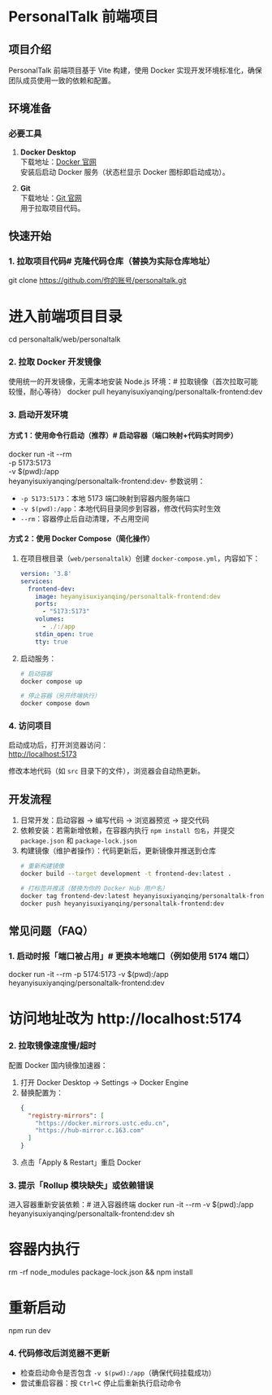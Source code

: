 # PersonalTalk 前端项目

## 项目介绍
PersonalTalk 前端项目基于 Vite 构建，使用 Docker 实现开发环境标准化，确保团队成员使用一致的依赖和配置。


## 环境准备
### 必要工具
1. **Docker Desktop**  
   下载地址：[Docker 官网](https://www.docker.com/products/docker-desktop/)  
   安装后启动 Docker 服务（状态栏显示 Docker 图标即启动成功）。

2. **Git**  
   下载地址：[Git 官网](https://git-scm.com/)  
   用于拉取项目代码。


## 快速开始

### 1. 拉取项目代码# 克隆代码仓库（替换为实际仓库地址）
git clone https://github.com/你的账号/personaltalk.git

# 进入前端项目目录
cd personaltalk/web/personaltalk

### 2. 拉取 Docker 开发镜像
使用统一的开发镜像，无需本地安装 Node.js 环境：# 拉取镜像（首次拉取可能较慢，耐心等待）
docker pull heyanyisuxiyanqing/personaltalk-frontend:dev

### 3. 启动开发环境
#### 方式 1：使用命令行启动（推荐）# 启动容器（端口映射+代码实时同步）
docker run -it --rm \
-p 5173:5173 \
-v $(pwd):/app \
heyanyisuxiyanqing/personaltalk-frontend:dev- 参数说明：
- `-p 5173:5173`：本地 5173 端口映射到容器内服务端口
- `-v $(pwd):/app`：本地代码目录同步到容器，修改代码实时生效
- `--rm`：容器停止后自动清理，不占用空间


#### 方式 2：使用 Docker Compose（简化操作）
1. 在项目根目录（`web/personaltalk`）创建 `docker-compose.yml`，内容如下：
   ```yaml
   version: '3.8'
   services:
     frontend-dev:
       image: heyanyisuxiyanqing/personaltalk-frontend:dev
       ports:
         - "5173:5173"
       volumes:
         - ./:/app
       stdin_open: true
       tty: true
   ```

2. 启动服务：
   ```bash
   # 启动容器
   docker compose up

   # 停止容器（另开终端执行）
   docker compose down
   ```


### 4. 访问项目
启动成功后，打开浏览器访问：  
[http://localhost:5173](http://localhost:5173)

修改本地代码（如 `src` 目录下的文件），浏览器会自动热更新。


## 开发流程
1. 日常开发：启动容器 → 编写代码 → 浏览器预览 → 提交代码
2. 依赖安装：若需新增依赖，在容器内执行 `npm install 包名`，并提交 `package.json` 和 `package-lock.json`
3. 构建镜像（维护者操作）：代码更新后，更新镜像并推送到仓库
   ```bash
   # 重新构建镜像
   docker build --target development -t frontend-dev:latest .

   # 打标签并推送（替换为你的 Docker Hub 用户名）
   docker tag frontend-dev:latest heyanyisuxiyanqing/personaltalk-frontend:dev
   docker push heyanyisuxiyanqing/personaltalk-frontend:dev
   ```


## 常见问题（FAQ）

### 1. 启动时报「端口被占用」# 更换本地端口（例如使用 5174 端口）
docker run -it --rm -p 5174:5173 -v $(pwd):/app heyanyisuxiyanqing/personaltalk-frontend:dev
# 访问地址改为 http://localhost:5174

### 2. 拉取镜像速度慢/超时
配置 Docker 国内镜像加速器：
1. 打开 Docker Desktop → Settings → Docker Engine
2. 替换配置为：
   ```json
   {
     "registry-mirrors": [
       "https://docker.mirrors.ustc.edu.cn",
       "https://hub-mirror.c.163.com"
     ]
   }
   ```
3. 点击「Apply & Restart」重启 Docker


### 3. 提示「Rollup 模块缺失」或依赖错误
进入容器重新安装依赖：# 进入容器终端
docker run -it --rm -v $(pwd):/app heyanyisuxiyanqing/personaltalk-frontend:dev sh

# 容器内执行
rm -rf node_modules package-lock.json && npm install

# 重新启动
npm run dev

### 4. 代码修改后浏览器不更新
- 检查启动命令是否包含 `-v $(pwd):/app`（确保代码挂载成功）
- 尝试重启容器：按 `Ctrl+C` 停止后重新执行启动命令
